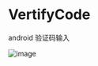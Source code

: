 # VertifyCode
android 验证码输入

![image](https://github.com/zhouxing123/VertifyCode/tree/master/1.png)
